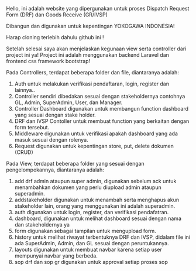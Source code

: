 Hello, ini adalah website yang dipergunakan untuk proses Dispatch Request Form (DRF) dan Goods Receive (GR/IVSP)

Dibangun dan digunakan untuk kepentingan YOKOGAWA INDONESIA!

Harap cloning terlebih dahulu github ini !

Setelah selesai saya akan menjelaskan kegunaan view serta controller dari project ini ya!
Project ini adalah menggunakan backend Laravel dan frontend css framework bootstrap!

Pada Controllers, terdapat beberapa folder dan file, diantaranya adalah:
1. Auth untuk melakukan verifikasi pendaftaran, login, register dan lainnya..
2. Controller sendiri dibedakan sesuai dengan stakeholdernya contohnya GL, Admin, SuperAdmin, User, dan Manager.
3. Controller Dashboard digunakan untuk membangun function dashboard yang sesuai dengan stake holder.
4. DRF dan IVSP Contoller untuk membuat function yang berkaitan dengan form tersebut.
5. Middleware digunakan untuk verifikasi apakah dashboard yang ada masuk sesuai dengan rolenya.
6. Request digunakan untuk kepentingan store, put, delete dokumen (CRUD)


Pada View, terdapat beberapa folder yang sesuai dengan pengelompokannya, diantaranya adalah:
1. add drf admin ataupun super admin, digunakan sebelum ack untuk menambahkan dokumen yang perlu diupload admin ataupun superadmin.
2. addstakeholder digunakan untuk menambah serta menghapus akun stakeholder lain, orang yang menggunakan ini adalah superadmin.
3. auth digunakan untuk login, register, dan verifikasi pendafatran.
4. dashboard, digunakan untuk melihat dashboard sesuai dengan nama dan stakeholdernya ya 
5. form digunakan sebagai tampilan untuk mengupload form.
6. history untuk melihat riwayat terbentuknya DRF dan IVSP, didalam file ini ada SuperAdmin, Admin, dan GL sesuai dengan peruntukannya.
7. layouts digunakan untuk membuat navbar karena setiap user mempunyai navbar yang berbeda.
8. sop drf dan sop gr digunakan untuk approval setiap proses sop

